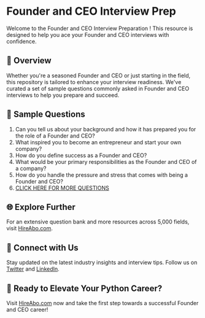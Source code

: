 # Founder and CEO Interview Prep

Welcome to the Founder and CEO Interview Preparation ! This resource is designed to help you ace your Founder and CEO interviews with confidence.

## 🚀 Overview

Whether you're a seasoned Founder and CEO or just starting in the field, this repository is tailored to enhance your interview readiness. We've curated a set of sample questions commonly asked in Founder and CEO interviews to help you prepare and succeed.

## 📝 Sample Questions

1. Can you tell us about your background and how it has prepared you for the role of a Founder and CEO?
2. What inspired you to become an entrepreneur and start your own company?
3. How do you define success as a Founder and CEO?
4. What would be your primary responsibilities as the Founder and CEO of a company?
5. How do you handle the pressure and stress that comes with being a Founder and CEO?
6. [CLICK HERE FOR MORE QUESTIONS](https://hireabo.com/job/1_4_5/Founder%20and%20CEO)

## 🌐 Explore Further

For an extensive question bank and more resources across 5,000 fields, visit [HireAbo.com](https://www.hireabo.com).

## 📱 Connect with Us

Stay updated on the latest industry insights and interview tips. Follow us on [Twitter](https://twitter.com/hireabo) and [LinkedIn](https://www.linkedin.com/in/hire-abo-3609972a8/).

## 🚀 Ready to Elevate Your Python Career?

Visit [HireAbo.com](https://www.hireabo.com) now and take the first step towards a successful Founder and CEO career!
